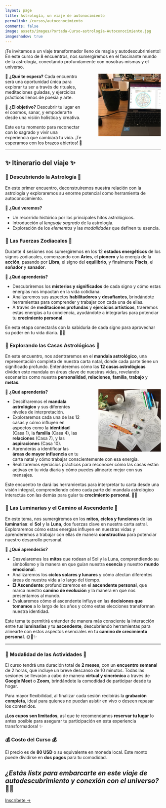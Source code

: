 ```yaml
---
layout: page
title: Astrología, un viaje de autonocimiento 
permalink: /cursos/autoconocimiento
comments: false
image: assets/images/Portada-Curso-astrologia-Autoconocimiento.jpg
imageshadow: true
---
```


¡Te invitamos a un viaje transformador lleno de magia y autodescubrimiento! En este curso de 8 encuentros, nos sumergiremos en el fascinante mundo de la astrología, conectando profundamente con nosotras mismas y el universo.

<img src='/assets/images/curso-autoconocimiento-notas-astro.jpg' style='float:right; width: 40%; padding: 0 0 0 4em;' />

🌙 **¿Qué te espera?**
Cada encuentro será una oportunidad única para explorar tu ser a través de rituales, meditaciones guiadas, y ejercicios prácticos llenos de poesía y arte.

🎨 **¿El objetivo?**
Descubrir tu lugar en el cosmos, sanar, y empoderarte desde una visión holística y creativa.

Este es tu momento para reconectar con lo sagrado y vivir una experiencia que cambiará tu vida. ¡Te esperamos con los brazos abiertos! 🤍

_______________________

## ✨ **Itinerario del viaje** ✨


### 🌟 Descubriendo la Astrología 🌟
En este primer encuentro, deconstruiremos nuestra relación con la astrología y exploraremos su enorme potencial como herramienta de autoconocimiento. 

📜 **¿Qué veremos?**

* Un recorrido histórico por los principales hitos astrológicos.
* Introducción al *lenguaje sagrado* de la astrología.
* Exploración de los *elementos* y las *modalidades* que definen tu esencia.

  
### 🌟 **Las Fuerzas Zodiacales** 🌟

Durante 4 sesiones nos sumergiremos en los 12 **estados energéticos** de los signos zodiacales, comenzando con **Aries**, el **pionero** y la energía de la **acción**, pasando por **Libra**, el signo del **equilibrio**, y finalmente **Piscis**, el **soñador** y **sanador**.

🔮 **¿Qué aprenderás?**  
* Descubriremos los **misterios y significados** de cada signo y cómo estas energías nos impactan en la vida cotidiana.
* Analizaremos sus aspectos **habilitadores** y **desafiantes**, brindándote herramientas para comprender y trabajar con cada una de ellas.
* A través de **meditaciones profundas** y **ejercicios artísticos**, traeremos estas energías a tu conciencia, ayudándote a integrarlas para potenciar tu **crecimiento personal**.

En esta etapa conectarás con la sabiduría de cada signo para aprovechar su poder en tu vida diaria. 🌱✨

### 🌟 **Explorando las Casas Astrológicas** 🌟

En este encuentro, nos adentraremos en el **mandala astrológico**, una representación completa de nuestra carta natal, donde cada parte tiene un significado profundo. Entenderemos cómo las **12 casas astrológicas** dividen este mandala en áreas clave de nuestras vidas, revelando escenarios como nuestra **personalidad**, **relaciones**, **familia**, **trabajo** y **metas**.

<img src='/assets/images/curso-autoconocimiento-notas-astro-mapas.jpg' style='float:right; width: 40%; padding: 0 0 0 4em;' />

🔮 **¿Qué aprenderás?**  
- Descifraremos el **mandala astrológico** y sus diferentes niveles de interpretación.  
- Exploraremos cada una de las 12 casas y cómo influyen en aspectos como la **identidad** (Casa 1), la **familia** (Casa 4), las **relaciones** (Casa 7), y las **aspiraciones** (Casa 10).  
- Aprenderás a identificar las **áreas de mayor influencia** en tu carta natal y cómo trabajar conscientemente con esa energía.  
- Realizaremos ejercicios prácticos para reconocer cómo las casas están activas en tu vida diaria y cómo puedes alinearte mejor con sus mensajes.

Este encuentro te dará las herramientas para interpretar tu carta desde una visión integral, comprendiendo cómo cada parte del mandala astrológico interactúa con las demás para guiar tu **crecimiento personal**. 🌙✨


### 🌟 **Las Luminarias y el Camino al Ascendente** 🌟

En este tema, nos sumergiremos en los **mitos, ciclos y funciones** de las **luminarias**: el **Sol** y la **Luna**, dos fuerzas clave en nuestra carta astral. Exploraremos cómo estas energías influyen en nuestras vidas y aprenderemos a trabajar con ellas de manera **constructiva** para potenciar nuestro desarrollo personal.

🔮 **¿Qué aprenderás?**  
* Desvelaremos los **mitos** que rodean al Sol y la Luna, comprendiendo su simbolismo y la manera en que guían nuestra **esencia** y nuestro **mundo emocional**.
* Analizaremos los **ciclos solares y lunares** y cómo afectan diferentes áreas de nuestra vida a lo largo del tiempo.
* **El Ascendente**: profundizaremos en el **ascendente personal**, que marca nuestro **camino de evolución** y la manera en que nos presentamos al mundo.
* Evaluaremos cómo el ascendente influye en las **decisiones que tomamos** a lo largo de los años y cómo estas elecciones transforman nuestra identidad.

Este tema te permitirá entender de manera más consciente la interacción entre tus **luminarias** y tu **ascendente**, descubriendo herramientas para alinearte con estos aspectos esenciales en tu **camino de crecimiento personal**. 🌞🌙✨

________________


### 🌟 **Modalidad de las Actividades** 🌟

El curso tendrá una duración total de **2 meses**, con un **encuentro semanal** de 2 horas, que incluye un breve descanso de 10 minutos. Todas las sesiones se llevarán a cabo de manera **virtual y sincrónica** a través de **Google Meet** o **Zoom**, brindándote la comodidad de participar desde tu hogar. 

Para mayor flexibilidad, al finalizar cada sesión recibirás la **grabación completa**, ideal para quienes no puedan asistir en vivo o deseen repasar los contenidos.

**¡Los cupos son limitados**, así que te recomendamos **reservar tu lugar** lo antes posible para asegurar tu participación en esta experiencia transformadora! ✨

### 💰 **Costo del Curso** 💰

El precio es de **80 USD** o su equivalente en moneda local. Este monto puede dividirse en **dos pagos** para tu comodidad.

## *¿Estás listx para embarcarte en este viaje de autodescubrimiento y conexión con el universo?* 🌌✨

<a target="_blank" href="https://docs.google.com/forms/d/e/1FAIpQLScfVBE6ok4vvBbeqD4ijSR-AzpWb6DLCOiZyniIWWBf6MVTbg/viewform?usp=sf_link" class="btn btn-astro">Inscríbete &rarr;</a>


